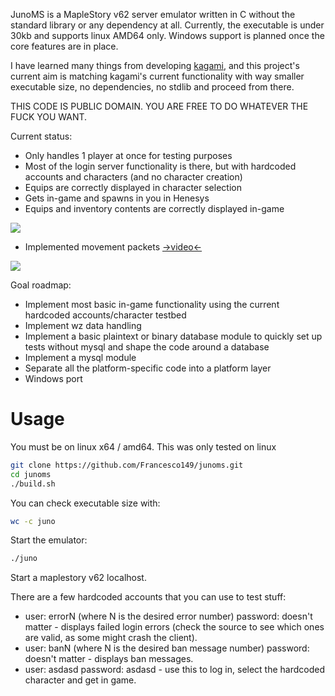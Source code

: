 JunoMS is a MapleStory v62 server emulator written in C without the standard 
library or any dependency at all. Currently, the executable is under 30kb and 
supports linux AMD64 only. Windows support is planned once the core features are
in place.

I have learned many things from developing 
[kagami](https://github.com/Francesco149/kagami), and this project's current aim
is matching kagami's current functionality with way smaller executable size, 
no dependencies, no stdlib and proceed from there.

THIS CODE IS PUBLIC DOMAIN. YOU ARE FREE TO DO WHATEVER THE FUCK YOU WANT.

Current status:

* Only handles 1 player at once for testing purposes
* Most of the login server functionality is there, but with hardcoded accounts 
  and characters (and no character creation)
* Equips are correctly displayed in character selection
* Gets in-game and spawns in you in Henesys
* Equips and inventory contents are correctly displayed in-game

![](http://hnng.moe/f/GmU)

* Implemented movement packets 
[->video<-](https://www.youtube.com/watch?v=dq9u9c4WoXM)

![](http://hnng.moe/f/Gqd)

Goal roadmap:
* Implement most basic in-game functionality using the current hardcoded 
  accounts/character testbed
* Implement wz data handling
* Implement a basic plaintext or binary database module to quickly set up tests
  without mysql and shape the code around a database
* Implement a mysql module
* Separate all the platform-specific code into a platform layer
* Windows port

# Usage
You must be on linux x64 / amd64. This was only tested on linux 

```bash
git clone https://github.com/Francesco149/junoms.git
cd junoms
./build.sh
```

You can check executable size with:

```bash
wc -c juno
```


Start the emulator:

```bash
./juno
```

Start a maplestory v62 localhost.

There are a few hardcoded accounts that you can use to test stuff:

* user: errorN (where N is the desired error number) password: doesn't matter - 
  displays failed login errors (check the source to see which ones are valid, as
  some might crash the client).
* user: banN (where N is the desired ban message number) password: doesn't 
  matter - displays ban messages.
* user: asdasd password: asdasd - use this to log in, select the hardcoded 
  character and get in game.
